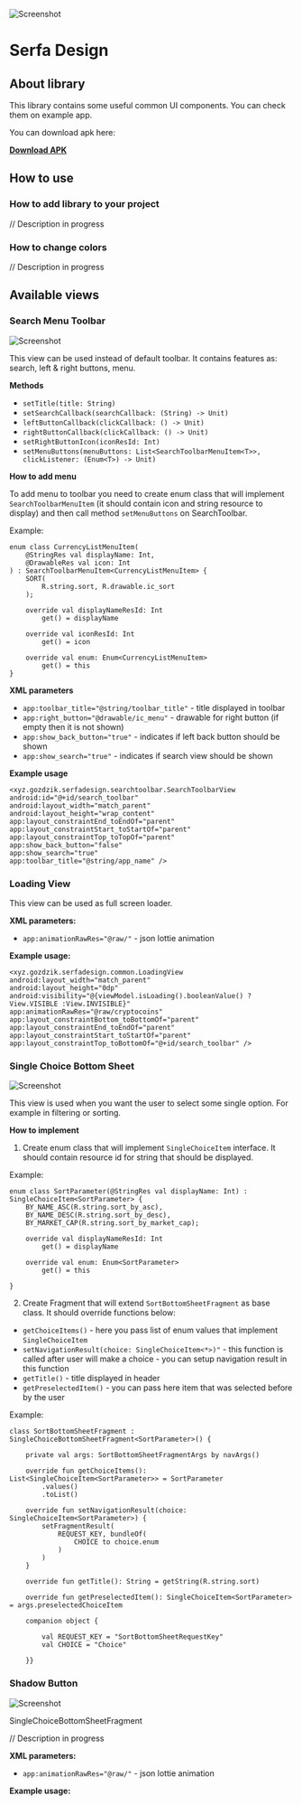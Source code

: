 ![Screenshot](https://github.com/sgozdzik/serfadesign/blob/master/screenshots/screenshot_demo_fragment.jpg?raw=true)

# Serfa Design

## About library

This library contains some useful common UI components. You can check them on example app. 

You can download apk here:

[**Download APK**](https://google.pl)

## How to use

### How to add library to your project
// Description in progress

### How to change colors
// Description in progress

## Available views

### Search Menu Toolbar
![Screenshot](https://github.com/sgozdzik/serfadesign/blob/master/screenshots/screenshot_toolbar.jpg?raw=true)

This view can be used instead of default toolbar. It contains features as: search, left & right buttons, menu. 

**Methods**

* `setTitle(title: String)`
* `setSearchCallback(searchCallback: (String) -> Unit)`
* `leftButtonCallback(clickCallback: () -> Unit)`
* `rightButtonCallback(clickCallback: () -> Unit)`
* `setRightButtonIcon(iconResId: Int)`
* `setMenuButtons(menuButtons: List<SearchToolbarMenuItem<T>>, clickListener: (Enum<T>) -> Unit)`

**How to add menu**

To add menu to toolbar you need to create enum class that will implement `SearchToolbarMenuItem` (it should contain icon and string resource to display) and then call method `setMenuButtons` on SearchToolbar.

Example:

```
enum class CurrencyListMenuItem(
    @StringRes val displayName: Int,
    @DrawableRes val icon: Int
) : SearchToolbarMenuItem<CurrencyListMenuItem> {
    SORT(
        R.string.sort, R.drawable.ic_sort
    );

    override val displayNameResId: Int
        get() = displayName

    override val iconResId: Int
        get() = icon

    override val enum: Enum<CurrencyListMenuItem>
        get() = this
}
```

**XML parameters**

- `app:toolbar_title="@string/toolbar_title"` - title displayed in toolbar
- `app:right_button="@drawable/ic_menu"` - drawable for right button (if empty then it is not shown) 
- `app:show_back_button="true"` - indicates if left back button should be shown
- `app:show_search="true"` - indicates if search view should be shown

**Example usage**

```
<xyz.gozdzik.serfadesign.searchtoolbar.SearchToolbarView
android:id="@+id/search_toolbar"
android:layout_width="match_parent"
android:layout_height="wrap_content"
app:layout_constraintEnd_toEndOf="parent"
app:layout_constraintStart_toStartOf="parent"
app:layout_constraintTop_toTopOf="parent"
app:show_back_button="false"
app:show_search="true"
app:toolbar_title="@string/app_name" />
```

### Loading View

This view can be used as full screen loader.

**XML parameters:**

- `app:animationRawRes="@raw/"` - json lottie animation

**Example usage:**

```
<xyz.gozdzik.serfadesign.common.LoadingView
android:layout_width="match_parent"
android:layout_height="0dp"
android:visibility="@{viewModel.isLoading().booleanValue() ? View.VISIBLE :View.INVISIBLE}"
app:animationRawRes="@raw/cryptocoins"
app:layout_constraintBottom_toBottomOf="parent"
app:layout_constraintEnd_toEndOf="parent"
app:layout_constraintStart_toStartOf="parent"
app:layout_constraintTop_toBottomOf="@+id/search_toolbar" />
```

### Single Choice Bottom Sheet
![Screenshot](https://github.com/sgozdzik/serfadesign/blob/master/screenshots/screenshot_bottom_sheet_choice.jpg?raw=true)

This view is used when you want the user to select some single option. For example in filtering or sorting. 

**How to implement**

1. Create enum class that will implement `SingleChoiceItem` interface. It should contain resource id for string that should be displayed.

Example:

```
enum class SortParameter(@StringRes val displayName: Int) : SingleChoiceItem<SortParameter> {
    BY_NAME_ASC(R.string.sort_by_asc),
    BY_NAME_DESC(R.string.sort_by_desc),
    BY_MARKET_CAP(R.string.sort_by_market_cap);

    override val displayNameResId: Int
        get() = displayName

    override val enum: Enum<SortParameter>
        get() = this

}
```

2. Create Fragment that will extend `SortBottomSheetFragment` as base class. It should override functions below:

- `getChoiceItems()` - here you pass list of enum values that implement `SingleChoiceItem`
- `setNavigationResult(choice: SingleChoiceItem<*>)"` - this function is called after user will make a choice - you can setup navigation result in this function
- `getTitle()` - title displayed in header
- `getPreselectedItem()` - you can pass here item that was selected before by the user

Example:

```
class SortBottomSheetFragment : SingleChoiceBottomSheetFragment<SortParameter>() {

    private val args: SortBottomSheetFragmentArgs by navArgs()

    override fun getChoiceItems(): List<SingleChoiceItem<SortParameter>> = SortParameter
        .values()
        .toList()

    override fun setNavigationResult(choice: SingleChoiceItem<SortParameter>) {
        setFragmentResult(
            REQUEST_KEY, bundleOf(
                CHOICE to choice.enum
            )
        )
    }

    override fun getTitle(): String = getString(R.string.sort)

    override fun getPreselectedItem(): SingleChoiceItem<SortParameter> = args.preselectedChoiceItem

    companion object {

        val REQUEST_KEY = "SortBottomSheetRequestKey"
        val CHOICE = "Choice"

    }}
```

### Shadow Button
![Screenshot](https://github.com/sgozdzik/serfadesign/blob/master/screenshots/screenshot_button.jpg?raw=true)

SingleChoiceBottomSheetFragment

// Description in progress

**XML parameters:**

- `app:animationRawRes="@raw/"` - json lottie animation

**Example usage:**

